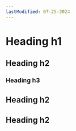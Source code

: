 ```yaml
---
lastModified: 07-25-2024
---
```



# Heading h1
## Heading h2
### Heading h3
## Heading h2
## Heading h2
